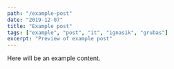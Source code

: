 ```yaml
---
path: "/example-post"
date: "2019-12-07"
title: "Example post"
tags: ["example", "post", "it", "ignasik", "grubas"]
excerpt: "Preview of example post"
---
```


Here will be an example content.